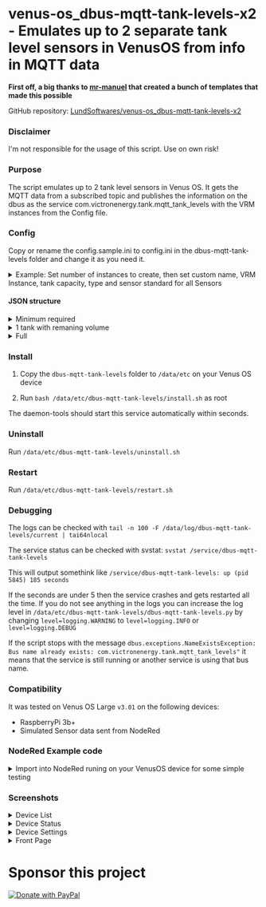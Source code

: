 # venus-os_dbus-mqtt-tank-levels-x2 - Emulates up to 2 separate tank level sensors in VenusOS from info in MQTT data

**First off, a big thanks to [mr-manuel](https://github.com/mr-manuel) that created a bunch of templates that made this possible**

GitHub repository: [LundSoftwares/venus-os_dbus-mqtt-tank-levels-x2](https://github.com/LundSoftwares/venus-os_dbus-mqtt-tank-levels-x2)

### Disclaimer
I'm not responsible for the usage of this script. Use on own risk! 


### Purpose
The script emulates up to 2 tank level sensors in Venus OS. It gets the MQTT data from a subscribed topic and publishes the information on the dbus as the service com.victronenergy.tank.mqtt_tank_levels with the VRM instances from the Config file.


### Config
Copy or rename the config.sample.ini to config.ini in the dbus-mqtt-tank-levels folder and change it as you need it.

<details>
  
<summary>Example: Set number of instances to create, then set custom name, VRM Instance, tank capacity, type and sensor standard for all Sensors</summary>

```ruby
;How many Tank instances? 1 or 2
instances = 1	

;-------------------------------------------------------------

; Device name Tank 1
; default: MQTT Tank 1
device_name = MQTT Tank 1

; Device VRM instance 1
; default: 150
device_instance = 150

; Tank 1 Capacity in m3
capacity = 0,25

; Fluid Type Tank 1
; 0=Fuel; 1=Fresh water; 2=Waste water; 3=Live well; 4=Oil; 5=Black water (sewage)
; 6=Gasoline; 7=Diesel; 8=Liquid  Petroleum Gas (LPG); 9=Liquid Natural Gas (LNG)
; 10=Hydraulic oil; 11=Raw water
; default = 0
type = 0

; Sensor Standard Tank 1
; 0=European (resistive); 1=USA (resistive); 2=Not applicable (used for Voltage and Amp sensors)
; default = 0
standard = 0

```
</details>

#### JSON structure
<details>
<summary>Minimum required</summary> 
  
```ruby
{
    "level": 90
}
```
</details>

<details>
<summary>1 tank with remaning volume</summary> 
  
```ruby
{
    "level": 90,
    "remaining": 0.225
}
```
</details>

<details>
<summary>Full</summary> 
  
```ruby
{
    "level": 90,
    "remaining": 0.225,
    "level2": 50,
    "remaining2": 0.125,
}
```
</details>


### Install
1. Copy the ```dbus-mqtt-tank-levels``` folder to ```/data/etc``` on your Venus OS device

2. Run ```bash /data/etc/dbus-mqtt-tank-levels/install.sh``` as root

The daemon-tools should start this service automatically within seconds.

### Uninstall
Run ```/data/etc/dbus-mqtt-tank-levels/uninstall.sh```

### Restart
Run ```/data/etc/dbus-mqtt-tank-levels/restart.sh```

### Debugging

The logs can be checked with ```tail -n 100 -F /data/log/dbus-mqtt-tank-levels/current | tai64nlocal```

The service status can be checked with svstat: ```svstat /service/dbus-mqtt-tank-levels```

This will output somethink like ```/service/dbus-mqtt-tank-levels: up (pid 5845) 185 seconds```

If the seconds are under 5 then the service crashes and gets restarted all the time. If you do not see anything in the logs you can increase the log level in ```/data/etc/dbus-mqtt-tank-levels/dbus-mqtt-tank-levels.py``` by changing ```level=logging.WARNING``` to ```level=logging.INFO``` or ```level=logging.DEBUG```

If the script stops with the message ```dbus.exceptions.NameExistsException: Bus name already exists: com.victronenergy.tank.mqtt_tank_levels"``` it means that the service is still running or another service is using that bus name.

### Compatibility
It was tested on Venus OS Large ```v3.01``` on the following devices:

- RaspberryPi 3b+
- Simulated Sensor data sent from NodeRed

### NodeRed Example code

<details>
<summary>Import into NodeRed runing on your VenusOS device for some simple testing</summary> 
  
```ruby
[{"id":"9b8c640eb36eca97","type":"mqtt out","z":"36b8e7c267cde307","name":"MQTT out","topic":"Tank/Levels","qos":"","retain":"","respTopic":"","contentType":"","userProps":"","correl":"","expiry":"","broker":"3cc159c0642d9663","x":720,"y":460,"wires":[]},{"id":"25b4ff51ccfe4cce","type":"function","z":"36b8e7c267cde307","name":"function 3","func":"msg.payload=\n{\n    \"level\": 90,\n    \"remaining\": 0.225,\n    \"level2\": 50,\n    \"remaining2\": 0.125,\n}\nreturn msg;","outputs":1,"noerr":0,"initialize":"","finalize":"","libs":[],"x":520,"y":460,"wires":[["9b8c640eb36eca97"]]},{"id":"fa09c9bc13a91df8","type":"inject","z":"36b8e7c267cde307","name":"","props":[{"p":"payload"},{"p":"topic","vt":"str"}],"repeat":"30","crontab":"","once":true,"onceDelay":"1","topic":"","payload":"","payloadType":"date","x":350,"y":460,"wires":[["25b4ff51ccfe4cce"]]},{"id":"3cc159c0642d9663","type":"mqtt-broker","name":"","broker":"localhost","port":"1883","clientid":"","autoConnect":true,"usetls":false,"protocolVersion":"4","keepalive":"60","cleansession":true,"birthTopic":"","birthQos":"0","birthPayload":"","birthMsg":{},"closeTopic":"","closeQos":"0","closePayload":"","closeMsg":{},"willTopic":"","willQos":"0","willPayload":"","willMsg":{},"userProps":"","sessionExpiry":""}]
```
</details>


### Screenshots

<details>
<summary>Device List</summary> 
  
![1](https://github.com/LundSoftwares/venus-os_dbus-mqtt-tank-levels-x2/assets/23386303/1d9bf991-7472-47b7-9f44-7c4cbb05b6c1)


</details>

<details>
<summary>Device Status</summary> 
  
![2](https://github.com/LundSoftwares/venus-os_dbus-mqtt-tank-levels-x2/assets/23386303/e8be1d03-cf5a-48d1-a71d-b635a7962ae1)


</details>

<details>
<summary>Device Settings</summary> 
  
![3](https://github.com/LundSoftwares/venus-os_dbus-mqtt-tank-levels-x2/assets/23386303/e8f31ab5-33e7-40e6-a500-878b6fd4569d)


</details>

<details>
<summary>Front Page</summary> 
  
![4](https://github.com/LundSoftwares/venus-os_dbus-mqtt-tank-levels-x2/assets/23386303/e1d10304-e5c2-4f4c-8a9d-327c84a52f15)


</details>



# Sponsor this project

<a href="https://www.paypal.com/donate/?business=MTXQ49TG6YH36&no_recurring=0&item_name=Like+my+work?+%0APlease+buy+me+a+coffee...&currency_code=SEK">
  <img src="https://pics.paypal.com/00/s/MjMyYjAwMjktM2NhMy00NjViLTg3N2ItMDliNjY3MjhiOTJk/file.PNG" alt="Donate with PayPal" />
</a>
